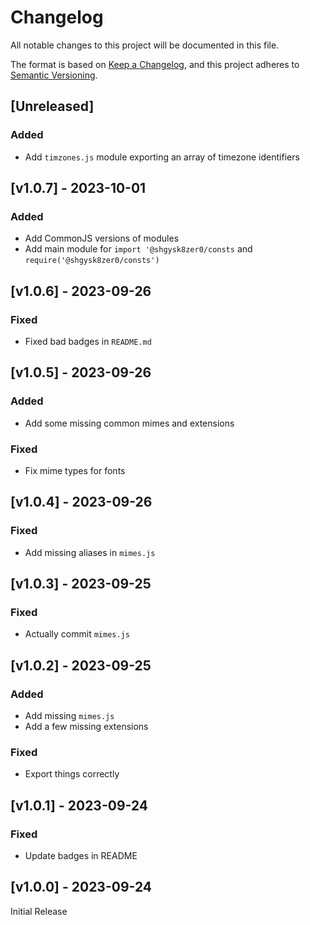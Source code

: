 # Changelog
All notable changes to this project will be documented in this file.

The format is based on [Keep a Changelog](https://keepachangelog.com/en/1.0.0/),
and this project adheres to [Semantic Versioning](https://semver.org/spec/v2.0.0.html).

## [Unreleased]

### Added
- Add `timzones.js` module exporting an array of timezone identifiers

## [v1.0.7] - 2023-10-01

### Added
- Add CommonJS versions of modules
- Add main module for `import '@shgysk8zer0/consts` and `require('@shgysk8zer0/consts')`

## [v1.0.6] - 2023-09-26

### Fixed
- Fixed bad badges in `README.md`

## [v1.0.5] - 2023-09-26

### Added
- Add some missing common mimes and extensions

### Fixed
- Fix mime types for fonts

## [v1.0.4] - 2023-09-26

### Fixed
- Add missing aliases in `mimes.js`

## [v1.0.3] - 2023-09-25

### Fixed
- Actually commit `mimes.js`

## [v1.0.2] - 2023-09-25

### Added
- Add missing `mimes.js`
- Add a few missing extensions

### Fixed
- Export things correctly

## [v1.0.1] - 2023-09-24

### Fixed
- Update badges in README

## [v1.0.0] - 2023-09-24

Initial Release

